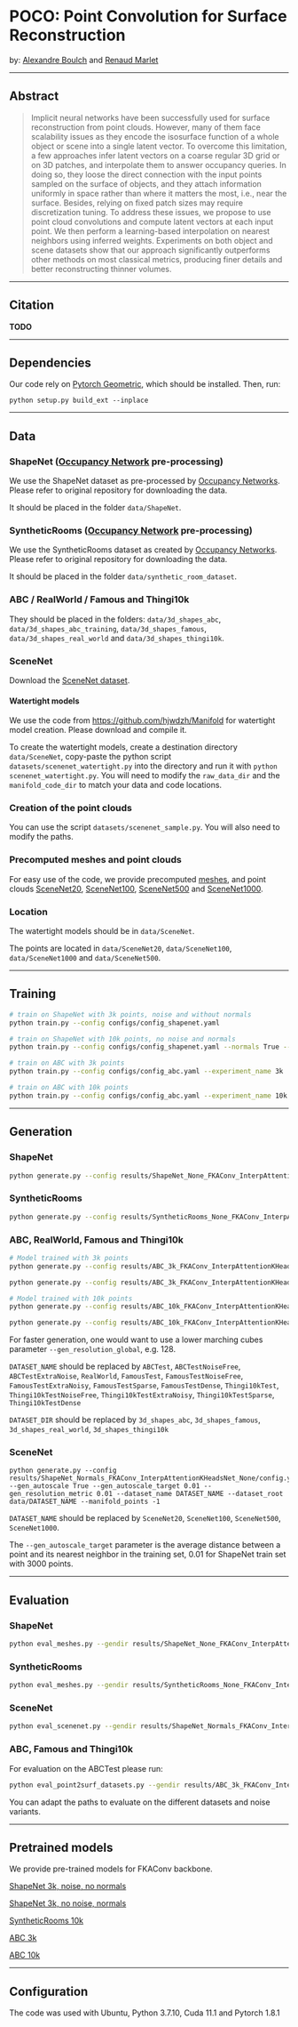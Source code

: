
# POCO: Point Convolution for Surface Reconstruction

by: [Alexandre Boulch](https://www.boulch.eu) and [Renaud Marlet](http://imagine.enpc.fr/~marletr/)

---
## Abstract
> Implicit neural networks have been successfully used for surface reconstruction from point clouds. However, many of them face scalability issues as they encode the isosurface function of a whole object or scene into a single latent vector. To overcome this limitation, a few approaches infer latent vectors on a coarse regular 3D grid or on 3D patches, and interpolate them to answer occupancy queries. In doing so, they loose the direct connection with the input points sampled on the surface of objects, and they attach information uniformly in space rather than where it matters the most, i.e., near the surface. Besides, relying on fixed patch sizes may require discretization tuning. To address these issues, we propose to use point cloud convolutions and compute latent vectors at each input point. We then perform a learning-based interpolation on nearest neighbors using inferred weights. Experiments on both object and scene datasets show that our approach significantly outperforms other methods on most classical metrics, producing finer details and better reconstructing thinner volumes.

---
## Citation

**TODO**

---
## Dependencies

Our code rely on [Pytorch Geometric](https://pytorch-geometric.readthedocs.io/), which should be installed.
Then, run:
```
python setup.py build_ext --inplace
```

---
## Data

### ShapeNet ([Occupancy Network](https://github.com/autonomousvision/convolutional_occupancy_networks) pre-processing)

We use the ShapeNet dataset as pre-processed by [Occupancy Networks](https://github.com/autonomousvision/convolutional_occupancy_networks). Please refer to original repository for downloading the data.

It should be placed in the folder `data/ShapeNet`.

### SyntheticRooms ([Occupancy Network](https://github.com/autonomousvision/convolutional_occupancy_networks) pre-processing)

We use the SyntheticRooms dataset as created by [Occupancy Networks](https://github.com/autonomousvision/convolutional_occupancy_networks). Please refer to original repository for downloading the data.

It should be placed in the folder `data/synthetic_room_dataset`.

### ABC / RealWorld / Famous and Thingi10k

They should be placed in the folders:
`data/3d_shapes_abc`, `data/3d_shapes_abc_training`, `data/3d_shapes_famous`, `data/3d_shapes_real_world` and `data/3d_shapes_thingi10k`.

### SceneNet

Download the [SceneNet dataset](https://robotvault.bitbucket.io/).

#### Watertight models

We use the code from https://github.com/hjwdzh/Manifold for watertight model creation.
Please download and compile it.

To create the watertight models, create a destination directory `data/SceneNet`, copy-paste the python script `datasets/scenenet_watertight.py` into the directory and run it with `python scenenet_watertight.py`.
You will need to modify the `raw_data_dir` and the `manifold_code_dir` to match your data and code locations.

### Creation of the point clouds

You can use the script `datasets/scenenet_sample.py`. You will also need to modify the paths.

### Precomputed meshes and point clouds

For easy use of the code, we provide precomputed [meshes](https://github.com/valeoai/POCO/releases/download/v0.0.0/watertight_processed_500000.zip), and point clouds [SceneNet20](https://github.com/valeoai/POCO/releases/download/v0.0.0/watertight_processed_500000_points_density20.zip), [SceneNet100](https://github.com/valeoai/POCO/releases/download/v0.0.0/watertight_processed_500000_points_density100.zip), [SceneNet500](https://github.com/valeoai/POCO/releases/download/v0.0.0/watertight_processed_500000_points_density500.zip) and [SceneNet1000](https://github.com/valeoai/POCO/releases/download/v0.0.0/watertight_processed_500000_points_density1000.zip).

### Location

The watertight models should be in `data/SceneNet`.

The points are located in `data/SceneNet20`, `data/SceneNet100`, `data/SceneNet1000` and `data/SceneNet500`.

---
## Training

```bash
# train on ShapeNet with 3k points, noise and without normals 
python train.py --config configs/config_shapenet.yaml 

# train on ShapeNet with 10k points, no noise and normals
python train.py --config configs/config_shapenet.yaml --normals True --random_noise 0 --experiment_name Normals

# train on ABC with 3k points
python train.py --config configs/config_abc.yaml --experiment_name 3k

# train on ABC with 10k points
python train.py --config configs/config_abc.yaml --experiment_name 10k --manifold_points 10000 --training_batch_size 8
```

---
## Generation

### ShapeNet

```bash
python generate.py --config results/ShapeNet_None_FKAConv_InterpAttentionKHeadsNet_None/config.yaml --gen_resolution_global 128
```

### SyntheticRooms

```bash
python generate.py --config results/SyntheticRooms_None_FKAConv_InterpAttentionKHeadsNet_None/config.yaml --gen_resolution_global 256 --num_mesh 1
```

### ABC, RealWorld, Famous and Thingi10k

```bash
# Model trained with 3k points
python generate.py --config results/ABC_3k_FKAConv_InterpAttentionKHeadsNet_None/config.yaml --dataset_name DATASET_NAME --dataset_root data/DATASET_DIR --gen_resolution_global 256

python generate.py --config results/ABC_3k_FKAConv_InterpAttentionKHeadsNet_None/config.yaml --dataset_name DATASET_NAME --dataset_root data/DATASET_DIR --gen_resolution_global 256 --manifold_points -1 --gen_subsample_manifold 3000 --gen_subsample_manifold_iter 10 --gen_descriptor gen_sub3k_iter10

# Model trained with 10k points
python generate.py --config results/ABC_10k_FKAConv_InterpAttentionKHeadsNet_None/config.yaml --dataset_name DATASET_NAME --dataset_root data/DATASET_DIR --gen_resolution_global 256

python generate.py --config results/ABC_10k_FKAConv_InterpAttentionKHeadsNet_None/config.yaml --dataset_name DATASET_NAME --dataset_root data/DATASET_DIR --gen_resolution_global 256 --manifold_points -1 --noise 0.0 --gen_subsample_manifold 10000 --gen_subsample_manifold_iter 10 --gen_descriptor gen_sub3k_iter10
```

For faster generation, one would want to use a lower marching cubes parameter `--gen_resolution_global`, e.g. 128.

`DATASET_NAME` should be replaced by `ABCTest`, `ABCTestNoiseFree`, `ABCTestExtraNoise`, `RealWorld`, `FamousTest`, `FamousTestNoiseFree`, `FamousTestExtraNoisy`, `FamousTestSparse`, `FamousTestDense`, `Thingi10kTest`, `Thingi10kTestNoiseFree`, `Thingi10kTestExtraNoisy`, `Thingi10kTestSparse`, `Thingi10kTestDense`

`DATASET_DIR` should be replaced by `3d_shapes_abc`, `3d_shapes_famous`, `3d_shapes_real_world`, `3d_shapes_thingi10k`

### SceneNet

```
python generate.py --config results/ShapeNet_Normals_FKAConv_InterpAttentionKHeadsNet_None/config.yaml --gen_autoscale True --gen_autoscale_target 0.01 --gen_resolution_metric 0.01 --dataset_name DATASET_NAME --dataset_root data/DATASET_NAME --manifold_points -1
```

`DATASET_NAME` should be replaced by `SceneNet20`, `SceneNet100`, `SceneNet500`, `SceneNet1000`.

The `--gen_autoscale_target` parameter is the average distance between a point and its nearest neighbor in the training set, 0.01 for ShapeNet train set with 3000 points.

---
## Evaluation

### ShapeNet

```bash
python eval_meshes.py --gendir results/ShapeNet_None_FKAConv_InterpAttentionKHeadsNet_None/gen_ShapeNet_test_3000/ --meshdir meshes --dataset ShapeNet --split test --gtdir data/ShapeNet
```

### SyntheticRooms

```bash
python eval_meshes.py --gendir results/SyntheticRooms_None_FKAConv_InterpAttentionKHeadsNet_None/gen_SyntheticRooms_test_10000/ --meshdir meshes --dataset SyntheticRooms --split test --gtdir data/synthetic_room_dataset 
```

### SceneNet

```bash
python eval_scenenet.py --gendir results/ShapeNet_Normals_FKAConv_InterpAttentionKHeadsNet_None/gen_SceneNet20_test_allPts/ --meshdir meshes --gtdir data/SceneNet
```

### ABC, Famous and Thingi10k

For evaluation on the ABCTest please run:
```bash
python eval_point2surf_datasets.py --gendir results/ABC_3k_FKAConv_InterpAttentionKHeadsNet_None/gen_ABCTest_test_3000 --meshdir meshes/04_pts/ --gtdir data/3d_shapes_abc/abc/
```
You can adapt the paths to evaluate on the different datasets and noise variants.

---
## Pretrained models

We provide pre-trained models for FKAConv backbone.

[ShapeNet 3k, noise, no normals](https://github.com/valeoai/POCO/releases/download/v0.0.0/ShapeNet_3k.zip)

[ShapeNet 3k, no noise, normals](https://github.com/valeoai/POCO/releases/download/v0.0.0/ShapeNet_3k_normals.zip)

[SyntheticRooms 10k](https://github.com/valeoai/POCO/releases/download/v0.0.0/SyntheticRooms_10k.zip)

[ABC 3k](https://github.com/valeoai/POCO/releases/download/v0.0.0/ABC_3k.zip)

[ABC 10k](https://github.com/valeoai/POCO/releases/download/v0.0.0/ABC_10k.zip)

---
## Configuration

The code was used with Ubuntu, Python 3.7.10, Cuda 11.1 and Pytorch 1.8.1
